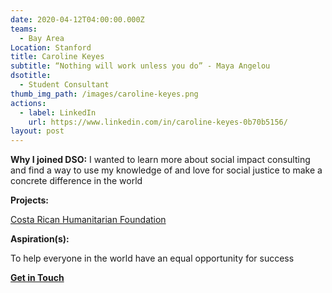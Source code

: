 ```yaml
---
date: 2020-04-12T04:00:00.000Z
teams:
  - Bay Area
Location: Stanford
title: Caroline Keyes
subtitle: “Nothing will work unless you do” - Maya Angelou
dsotitle:
  - Student Consultant
thumb_img_path: /images/caroline-keyes.png
actions:
  - label: LinkedIn
    url: https://www.linkedin.com/in/caroline-keyes-0b70b5156/
layout: post
---
```

**Why I joined DSO:** I wanted to learn more about social impact consulting and find a way to use my knowledge of and love for social justice to make a concrete difference in the world

**Projects:** 

[Costa Rican Humanitarian Foundation](http://www.crhf.org/)

**Aspiration(s):**

To help everyone in the world have an equal opportunity for success

**[Get in Touch](mailto:carolinekeyes@dsoglobal.org)**